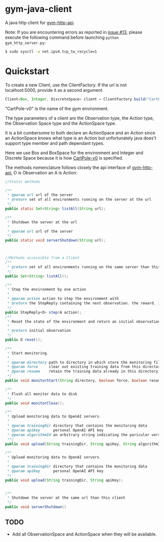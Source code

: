 # gym-java-client

A java http client for [gym-http-api](https://github.com/openai/gym-http-api).

Note: If you are encountering errors as reported in [issue #13](https://github.com/deeplearning4j/gym-java-client/issues/13), please execute the following command before launching `python gym_http_server.py`:

```bash
$ sudo sysctl -w net.ipv4.tcp_tw_recycle=1
```

# Quickstart

To create a new Client, use the ClientFactory. If the url is not localhost:5000, provide it as a second argument

```java
Client<Box, Integer, DiscreteSpace> client = ClientFactory.build("CartPole-v0");
```

"CartPole-v0" is the name of the gym environment.

The type parameters of a client are the Observation type, the Action type, the Observation Space type and the ActionSpace type.

It is a bit cumbersome to both declare an ActionSpace and an Action since an ActionSpace knows what type is an Action but unfortunately java does't support type member and path dependant types.

Here we use Box and BoxSpace for the environment and Integer and Discrete Space because it is how [CartPole-v0](https://gym.openai.com/envs/CartPole-v0) is specified.

The methods nomenclature follows closely the api interface of [gym-http-api](https://github.com/openai/gym-http-api#api-specification), O is Observation an A is Action:

```java
//Static methods

/**
 * @param url url of the server
 * @return set of all environments running on the server at the url
 */
public static Set<String> listAll(String url);

/**
 * Shutdown the server at the url
 *
 * @param url url of the server
 */
public static void serverShutdown(String url);



//Methods accessible from a Client
/**
 * @return set of all environments running on the same server than this client
 */
public Set<String> listAll();

/**
 * Step the environment by one action
 *
 * @param action action to step the environment with
 * @return the StepReply containing the next observation, the reward, if it is a terminal state and optional information.
 */
public StepReply<O> step(A action);
/**
 * Reset the state of the environment and return an initial observation.
 *
 * @return initial observation
 */
public O reset();

/**
 * Start monitoring.
 *
 * @param directory path to directory in which store the monitoring file
 * @param force     clear out existing training data from this directory (by deleting every file prefixed with "openaigym.")
 * @param resume    retain the training data already in this directory, which will be merged with our new data
 */
public void monitorStart(String directory, boolean force, boolean resume);

/**
 * Flush all monitor data to disk
 */
public void monitorClose();

/**
 * Upload monitoring data to OpenAI servers.
 *
 * @param trainingDir directory that contains the monitoring data
 * @param apiKey      personal OpenAI API key
 * @param algorithmId an arbitrary string indicating the paricular version of the algorithm (including choices of parameters) you are running.
 **/
public void upload(String trainingDir, String apiKey, String algorithmId);

/**
 * Upload monitoring data to OpenAI servers.
 *
 * @param trainingDir directory that contains the monitoring data
 * @param apiKey      personal OpenAI API key
 */
public void upload(String trainingDir, String apiKey);


/**
 * Shutdown the server at the same url than this client
 */
public void serverShutdown()

```

## TODO

* Add all ObservationSpace and ActionSpace when they will be available.
